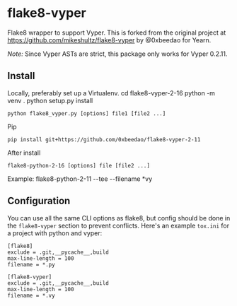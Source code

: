 # flake8-vyper

Flake8 wrapper to support Vyper.  This is forked from the original project at https://github.com/mikeshultz/flake8-vyper by @0xbeedao for Yearn.

*Note:* Since Vyper ASTs are strict, this package only works for Vyper 0.2.11.

## Install

Locally, preferably set up a Virtualenv.
    cd flake8-vyper-2-16
    python -m venv .
    python setup.py install
    
    python flake8_vyper.py [options] file1 [file2 ...]

Pip

    pip install git+https://github.com/0xbeedao/flake8-vyper-2-11

After install

    flake8-python-2-16 [options] file [file2 ...]

Example:
    flake8-python-2-11 --tee --filename *vy

## Configuration

You can use all the same CLI options as flake8, but config should be done in the `flake8-vyper`
section to prevent conflicts.  Here's an example `tox.ini` for a project with python and vyper:

    [flake8]
    exclude = .git,__pycache__,build
    max-line-length = 100
    filename = *.py

    [flake8-vyper]
    exclude = .git,__pycache__,build
    max-line-length = 100
    filename = *.vy
